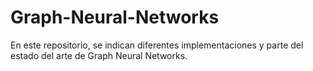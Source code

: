 # Graph-Neural-Networks

En este repositorio, se indican diferentes implementaciones y parte del estado del arte de Graph Neural Networks.
